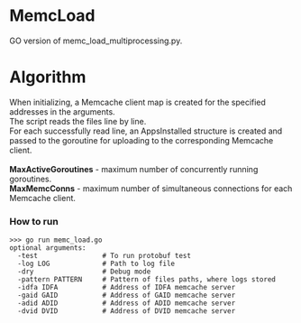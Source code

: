 # MemcLoad
GO version of memc_load_multiprocessing.py.<br>

# Algorithm
When initializing, a Memcache client map is created for the specified addresses in the arguments.<br>
The script reads the files line by line. <br>
For each successfully read line, an AppsInstalled structure is created 
and passed to the goroutine for uploading to the corresponding Memcache client.<br><br>
<b>MaxActiveGoroutines</b> - maximum number of concurrently running goroutines.<br>
<b>MaxMemcConns</b> - maximum number of simultaneous connections for each Memcache client.

### How to run
```
>>> go run memc_load.go 
optional arguments:
  -test                # To run protobuf test  
  -log LOG             # Path to log file
  -dry                 # Debug mode
  -pattern PATTERN     # Pattern of files paths, where logs stored
  -idfa IDFA           # Address of IDFA memcache server
  -gaid GAID           # Address of GAID memcache server
  -adid ADID           # Address of ADID memcache server
  -dvid DVID           # Address of DVID memcache server
```
